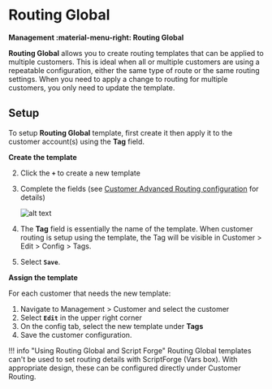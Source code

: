 # Routing Global
**Management :material-menu-right: Routing Global**

**Routing Global** allows you to create routing templates that can be applied to multiple customers. This is ideal when all or multiple customers are using a repeatable configuration, either the same type of route or the same routing settings. When you need to apply a change to routing for multiple customers, you only need to update the template. 

## Setup
To setup **Routing Global** template, first create it then apply it to the customer account(s) using the **Tag** field. 

**Create the template**

2. Click the **`+`** to create a new template
3. Complete the fields (see [Customer Advanced Routing configuration](https://docs.connexcs.com/customer/routing/#configure-routing) for details)

    ![alt text][routing-global]

4. The **Tag** field is essentially the name of the template. When customer routing is setup using the template, the Tag will be visible in Customer > Edit > Config > Tags.
5. Select **`Save`**.

**Assign the template**

For each customer that needs the new template:

1. Navigate to Management > Customer and select the customer
2. Select **`Edit`** in the upper right corner
3. On the config tab, select the new template under **Tags**
4. Save the customer configuration. 


!!! info "Using Routing Global and Script Forge"
    Routing Global templates can't be used to set routing details with ScriptForge (Vars box). With appropriate design, these can be configured directly under Customer Routing.

[routing-global]: /misc/img/routing-global1.png "Edit Global Routing"
